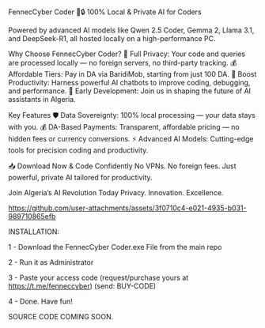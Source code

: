 FennecCyber Coder 🦊🔒
100% Local & Private AI for Coders

Powered by advanced AI models like Qwen 2.5 Coder, Gemma 2, Llama 3.1, and DeepSeek-R1, all hosted locally on a high-performance PC.

Why Choose FennecCyber Coder?
🔐 Full Privacy: Your code and queries are processed locally — no foreign servers, no third-party tracking.
💰 Affordable Tiers: Pay in DA via BaridiMob, starting from just 100 DA.
🚀 Boost Productivity: Harness powerful AI chatbots to improve coding, debugging, and performance.
🌟 Early Development: Join us in shaping the future of AI assistants in Algeria.

Key Features
🛡️ Data Sovereignty: 100% local processing — your data stays with you.
💰 DA-Based Payments: Transparent, affordable pricing — no hidden fees or currency conversions.
⚡ Advanced AI Models: Cutting-edge tools for precision coding and productivity.

📥 Download Now & Code Confidently
No VPNs. No foreign fees. Just powerful, private AI tailored for productivity.

Join Algeria’s AI Revolution Today
Privacy. Innovation. Excellence.





https://github.com/user-attachments/assets/3f0710c4-e021-4935-b031-989710865efb





INSTALLATION:

1 - Download the FennecCyber Coder.exe File from the main repo	

2 - Run it as Administrator	

3 - Paste your access code (request/purchase yours at https://t.me/fenneccyber)	(send: BUY-CODE)

4 - Done. Have fun!	




SOURCE CODE COMING SOON.
